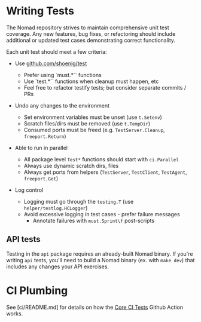 # Writing Tests

The Nomad repository strives to maintain comprehensive unit test coverage. Any new
features, bug fixes, or refactoring should include additional or updated test cases
demonstrating correct functionality.

Each unit test should meet a few criteria:

- Use [github.com/shoenig/test](https://github.com/shoenig/test)
  - Prefer using `must.*`` functions
  - Use `test.*`` functions when cleanup must happen, etc
  - Feel free to refactor testify tests; but consider separate commits / PRs

- Undo any changes to the environment
  - Set environment variables must be unset (use `t.Setenv`)
  - Scratch files/dirs must be removed (use `t.TempDir`)
  - Consumed ports must be freed (e.g. `TestServer.Cleanup`, `freeport.Return`)

- Able to run in parallel
  - All package level `Test*` functions should start with `ci.Parallel`
  - Always use dynamic scratch dirs, files
  - Always get ports from helpers (`TestServer`, `TestClient`, `TestAgent`, `freeport.Get`)

- Log control
  - Logging must go through the `testing.T` (use `helper/testlog.HCLogger`)
  - Avoid excessive logging in test cases - prefer failure messages
    - Annotate failures with `must.Sprint\f` post-scripts

## API tests

Testing in the `api` package requires an already-built Nomad
binary. If you're writing `api` tests, you'll need to build a Nomad
binary (ex. with `make dev`) that includes any changes your API
exercises.


# CI Plumbing

See [ci/README.md] for details on how the [Core CI Tests](https://github.com/hashicorp/nomad/actions/workflows/test-core.yaml)
Github Action works.
